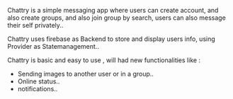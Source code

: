Chattry is a simple messaging app where users can create account, 
and also create groups, and also join group by search, 
users can also message their self privately..

Chattry uses firebase as Backend to store and display users info,
using Provider as Statemanagement..

Chattry is basic and easy to use , will had new functionalities like : 

* Sending images to another user or in a group..
* Online status..
* notifications..


